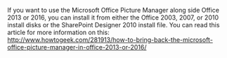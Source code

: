 If you want to use the Microsoft Office Picture Manager along side Office 2013 or 2016, you can install it from either the Office 2003, 2007, or 2010 install disks or the SharePoint Designer 2010 install file. You can read this article for more information on this: http://www.howtogeek.com/281913/how-to-bring-back-the-microsoft-office-picture-manager-in-office-2013-or-2016/